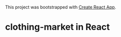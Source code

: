 This project was bootstrapped with [Create React App](https://github.com/facebook/create-react-app).

# clothing-market in React
